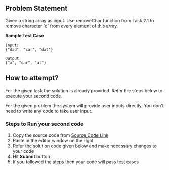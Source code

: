## Problem Statement
Given a string array as input. Use removeChar function from Task 2.1 to remove 
character 'd' from every element of this array.


**Sample Test Case**
```
Input:
{"dad", "car", "dat"}

Output:
{"a", "car", "at"}
```


## How to attempt?
For the given task the solution is already provided. Refer the steps below to execute your second code.

For the given problem the system will provide user inputs directly. You don't need to write any code to take user input.

### Steps to Run your second code
1. Copy the source code from [Source Code Link](https://raw.githubusercontent.com/Aartiarora22/Lab_assignments/main/P1/T3/Main.java)
2. Paste in the editor window on the right
3. Refer the solution code given below and make necessary changes to your code
4. Hit **Submit** button
5. If you followed the steps then your code will pass test cases
